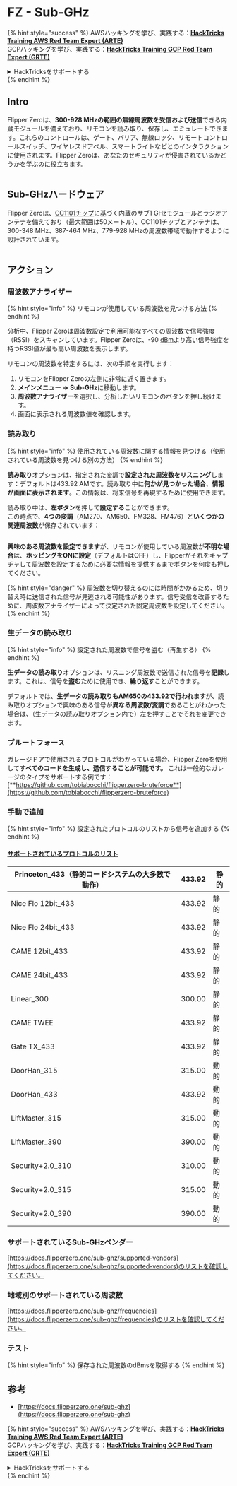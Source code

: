 # FZ - Sub-GHz

{% hint style="success" %}
AWSハッキングを学び、実践する：<img src="/.gitbook/assets/arte.png" alt="" data-size="line">[**HackTricks Training AWS Red Team Expert (ARTE)**](https://training.hacktricks.xyz/courses/arte)<img src="/.gitbook/assets/arte.png" alt="" data-size="line">\
GCPハッキングを学び、実践する：<img src="/.gitbook/assets/grte.png" alt="" data-size="line">[**HackTricks Training GCP Red Team Expert (GRTE)**<img src="/.gitbook/assets/grte.png" alt="" data-size="line">](https://training.hacktricks.xyz/courses/grte)

<details>

<summary>HackTricksをサポートする</summary>

* [**サブスクリプションプラン**](https://github.com/sponsors/carlospolop)を確認してください！
* **💬 [**Discordグループ**](https://discord.gg/hRep4RUj7f)または[**Telegramグループ**](https://t.me/peass)に参加するか、**Twitter** 🐦 [**@hacktricks\_live**](https://twitter.com/hacktricks\_live)**をフォローしてください。**
* **[**HackTricks**](https://github.com/carlospolop/hacktricks)および[**HackTricks Cloud**](https://github.com/carlospolop/hacktricks-cloud)のGitHubリポジトリにPRを提出してハッキングトリックを共有してください。**

</details>
{% endhint %}


## Intro <a href="#kfpn7" id="kfpn7"></a>

Flipper Zeroは、**300-928 MHzの範囲の無線周波数を受信および送信**できる内蔵モジュールを備えており、リモコンを読み取り、保存し、エミュレートできます。これらのコントロールは、ゲート、バリア、無線ロック、リモートコントロールスイッチ、ワイヤレスドアベル、スマートライトなどとのインタラクションに使用されます。Flipper Zeroは、あなたのセキュリティが侵害されているかどうかを学ぶのに役立ちます。

<figure><img src="../../../.gitbook/assets/image (714).png" alt=""><figcaption></figcaption></figure>

## Sub-GHzハードウェア <a href="#kfpn7" id="kfpn7"></a>

Flipper Zeroは、[﻿](https://www.st.com/en/nfc/st25r3916.html#overview)﻿[CC1101チップ](https://www.ti.com/lit/ds/symlink/cc1101.pdf)に基づく内蔵のサブ1 GHzモジュールとラジオアンテナを備えており（最大範囲は50メートル）、CC1101チップとアンテナは、300-348 MHz、387-464 MHz、779-928 MHzの周波数帯域で動作するように設計されています。

<figure><img src="../../../.gitbook/assets/image (923).png" alt=""><figcaption></figcaption></figure>

## アクション

### 周波数アナライザー

{% hint style="info" %}
リモコンが使用している周波数を見つける方法
{% endhint %}

分析中、Flipper Zeroは周波数設定で利用可能なすべての周波数で信号強度（RSSI）をスキャンしています。Flipper Zeroは、-90 [dBm](https://en.wikipedia.org/wiki/DBm)より高い信号強度を持つRSSI値が最も高い周波数を表示します。

リモコンの周波数を特定するには、次の手順を実行します：

1. リモコンをFlipper Zeroの左側に非常に近く置きます。
2. **メインメニュー** **→ Sub-GHz**に移動します。
3. **周波数アナライザー**を選択し、分析したいリモコンのボタンを押し続けます。
4. 画面に表示される周波数値を確認します。

### 読み取り

{% hint style="info" %}
使用されている周波数に関する情報を見つける（使用されている周波数を見つける別の方法）
{% endhint %}

**読み取り**オプションは、指定された変調で**設定された周波数をリスニング**します：デフォルトは433.92 AMです。読み取り中に**何かが見つかった場合**、**情報が画面に表示されます**。この情報は、将来信号を再現するために使用できます。

読み取り中は、**左ボタン**を押して**設定する**ことができます。\
この時点で、**4つの変調**（AM270、AM650、FM328、FM476）と**いくつかの関連周波数**が保存されています：

<figure><img src="../../../.gitbook/assets/image (947).png" alt=""><figcaption></figcaption></figure>

**興味のある周波数を設定できます**が、リモコンが使用している周波数が**不明な場合**は、**ホッピングをONに設定**（デフォルトはOFF）し、Flipperがそれをキャプチャして周波数を設定するために必要な情報を提供するまでボタンを何度も押してください。

{% hint style="danger" %}
周波数を切り替えるのには時間がかかるため、切り替え時に送信された信号が見逃される可能性があります。信号受信を改善するために、周波数アナライザーによって決定された固定周波数を設定してください。
{% endhint %}

### **生データの読み取り**

{% hint style="info" %}
設定された周波数で信号を盗む（再生する）
{% endhint %}

**生データの読み取り**オプションは、リスニング周波数で送信された信号を**記録**します。これは、信号を**盗む**ために使用でき、**繰り返す**ことができます。

デフォルトでは、**生データの読み取りもAM650の433.92で行われます**が、読み取りオプションで興味のある信号が**異なる周波数/変調**であることがわかった場合は、（生データの読み取りオプション内で）左を押すことでそれを変更できます。

### ブルートフォース

ガレージドアで使用されるプロトコルがわかっている場合、Flipper Zeroを使用して**すべてのコードを生成し、送信することが可能です。** これは一般的なガレージのタイプをサポートする例です：[**https://github.com/tobiabocchi/flipperzero-bruteforce**](https://github.com/tobiabocchi/flipperzero-bruteforce)

### 手動で追加

{% hint style="info" %}
設定されたプロトコルのリストから信号を追加する
{% endhint %}

#### [サポートされているプロトコルのリスト](https://docs.flipperzero.one/sub-ghz/add-new-remote) <a href="#id-3iglu" id="id-3iglu"></a>

| Princeton\_433（静的コードシステムの大多数で動作） | 433.92 | 静的  |
| --------------------------------------------------- | ------ | ----- |
| Nice Flo 12bit\_433                                 | 433.92 | 静的  |
| Nice Flo 24bit\_433                                 | 433.92 | 静的  |
| CAME 12bit\_433                                     | 433.92 | 静的  |
| CAME 24bit\_433                                     | 433.92 | 静的  |
| Linear\_300                                         | 300.00 | 静的  |
| CAME TWEE                                           | 433.92 | 静的  |
| Gate TX\_433                                        | 433.92 | 静的  |
| DoorHan\_315                                        | 315.00 | 動的  |
| DoorHan\_433                                        | 433.92 | 動的  |
| LiftMaster\_315                                     | 315.00 | 動的  |
| LiftMaster\_390                                     | 390.00 | 動的  |
| Security+2.0\_310                                   | 310.00 | 動的  |
| Security+2.0\_315                                   | 315.00 | 動的  |
| Security+2.0\_390                                   | 390.00 | 動的  |

### サポートされているSub-GHzベンダー

[https://docs.flipperzero.one/sub-ghz/supported-vendors](https://docs.flipperzero.one/sub-ghz/supported-vendors)のリストを確認してください。

### 地域別のサポートされている周波数

[https://docs.flipperzero.one/sub-ghz/frequencies](https://docs.flipperzero.one/sub-ghz/frequencies)のリストを確認してください。

### テスト

{% hint style="info" %}
保存された周波数のdBmsを取得する
{% endhint %}

## 参考

* [https://docs.flipperzero.one/sub-ghz](https://docs.flipperzero.one/sub-ghz)

{% hint style="success" %}
AWSハッキングを学び、実践する：<img src="/.gitbook/assets/arte.png" alt="" data-size="line">[**HackTricks Training AWS Red Team Expert (ARTE)**](https://training.hacktricks.xyz/courses/arte)<img src="/.gitbook/assets/arte.png" alt="" data-size="line">\
GCPハッキングを学び、実践する：<img src="/.gitbook/assets/grte.png" alt="" data-size="line">[**HackTricks Training GCP Red Team Expert (GRTE)**<img src="/.gitbook/assets/grte.png" alt="" data-size="line">](https://training.hacktricks.xyz/courses/grte)

<details>

<summary>HackTricksをサポートする</summary>

* [**サブスクリプションプラン**](https://github.com/sponsors/carlospolop)を確認してください！
* **💬 [**Discordグループ**](https://discord.gg/hRep4RUj7f)または[**Telegramグループ**](https://t.me/peass)に参加するか、**Twitter** 🐦 [**@hacktricks\_live**](https://twitter.com/hacktricks\_live)**をフォローしてください。**
* **[**HackTricks**](https://github.com/carlospolop/hacktricks)および[**HackTricks Cloud**](https://github.com/carlospolop/hacktricks-cloud)のGitHubリポジトリにPRを提出してハッキングトリックを共有してください。**

</details>
{% endhint %}
